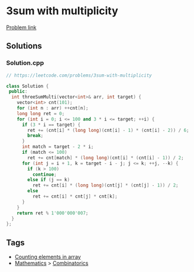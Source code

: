 # 3sum with multiplicity

[Problem link](https://leetcode.com/problems/3sum-with-multiplicity)

## Solutions


### Solution.cpp
```cpp
// https://leetcode.com/problems/3sum-with-multiplicity

class Solution {
 public:
  int threeSumMulti(vector<int>& arr, int target) {
    vector<int> cnt(101);
    for (int n : arr) ++cnt[n];
    long long ret = 0;
    for (int i = 0; i <= 100 and 3 * i <= target; ++i) {
      if (3 * i == target) {
        ret += (cnt[i] * (long long)(cnt[i] - 1) * (cnt[i] - 2)) / 6;
        break;
      }
      int match = target - 2 * i;
      if (match <= 100)
        ret += cnt[match] * (long long)(cnt[i] * (cnt[i] - 1)) / 2;
      for (int j = i + 1, k = target - i - j; j <= k; ++j, --k) {
        if (k > 100)
          continue;
        else if (j == k)
          ret += cnt[i] * (long long)(cnt[j] * (cnt[j] - 1)) / 2;
        else
          ret += cnt[i] * cnt[j] * cnt[k];
      }
    }
    return ret % 1'000'000'007;
  }
};
```
## Tags

* [Counting elements in array](/Collections/counting-elements-in-array.md#counting-elements-in-array)
* [Mathematics](/Collections/mathematics.md#mathematics) > [Combinatorics](/Collections/mathematics.md#combinatorics)
